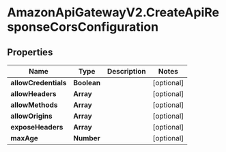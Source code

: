 # AmazonApiGatewayV2.CreateApiResponseCorsConfiguration

## Properties

Name | Type | Description | Notes
------------ | ------------- | ------------- | -------------
**allowCredentials** | **Boolean** |  | [optional] 
**allowHeaders** | **Array** |  | [optional] 
**allowMethods** | **Array** |  | [optional] 
**allowOrigins** | **Array** |  | [optional] 
**exposeHeaders** | **Array** |  | [optional] 
**maxAge** | **Number** |  | [optional] 


